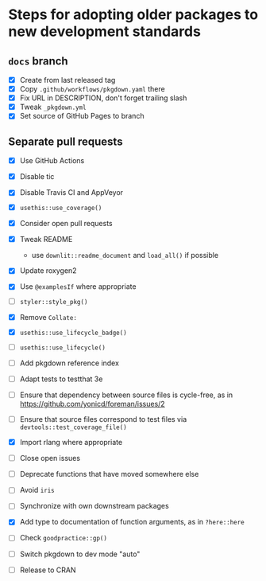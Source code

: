 # Steps for adopting older packages to new development standards

## `docs` branch

- [x] Create from last released tag
- [x] Copy `.github/workflows/pkgdown.yaml` there
- [x] Fix URL in DESCRIPTION, don't forget trailing slash
- [x] Tweak `_pkgdown.yml`
- [x] Set source of GitHub Pages to branch

## Separate pull requests

- [x] Use GitHub Actions
- [x] Disable tic
- [x] Disable Travis CI and AppVeyor
- [x] `usethis::use_coverage()`
- [x] Consider open pull requests
- [x] Tweak README

    - use `downlit::readme_document` and `load_all()` if possible

- [x] Update roxygen2
- [x] Use `@examplesIf` where appropriate
- [ ] `styler::style_pkg()`
- [x] Remove `Collate:`
- [x] `usethis::use_lifecycle_badge()`
- [ ] `usethis::use_lifecycle()`
- [ ] Add pkgdown reference index
- [ ] Adapt tests to testthat 3e
- [ ] Ensure that dependency between source files is cycle-free, as in https://github.com/yonicd/foreman/issues/2
- [ ] Ensure that source files correspond to test files via `devtools::test_coverage_file()`
- [x] Import rlang where appropriate
- [ ] Close open issues
- [ ] Deprecate functions that have moved somewhere else
- [ ] Avoid `iris`
- [ ] Synchronize with own downstream packages
- [x] Add type to documentation of function arguments, as in `?here::here`
- [ ] Check `goodpractice::gp()`
- [ ] Switch pkgdown to dev mode "auto"
- [ ] Release to CRAN
